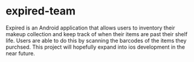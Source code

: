 # expired-team
Expired is an Android application that allows users to inventory their makeup collection and keep track of when their items are past their shelf life. Users are able to do this by scanning the barcodes of the items they purchsed.  This project will hopefully expand into ios development in the near future. 
